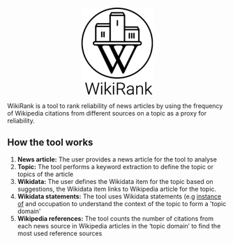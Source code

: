 <p align="center">
  <img height="200" src="logo 2.png">
</p>

WikiRank is a tool to rank reliability of news articles by using the frequency of Wikipedia citations from different sources on a topic as a proxy for reliability.

## How the tool works


1. **News article:** The user provides a news article for the tool to analyse
1. **Topic:** The tool performs a keyword extraction to define the topic or topics of the article
1. **Wikidata:** The user defines the Wikidata item for the topic based on suggestions, the Wikidata item links to Wikipedia article for the topic.
1. **Wikidata statements:** The tool uses Wikidata statements (e.g [instance of](https://www.wikidata.org/wiki/Property:P31) and occupation to understand the context of the topic to form a 'topic domain'
1. **Wikipedia references:** The tool counts the number of citations from each news source in Wikipedia articles in the ‘topic domain’ to find the most used reference sources
